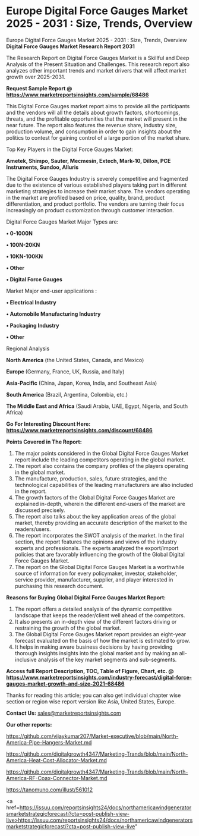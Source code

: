 # Europe Digital Force Gauges Market 2025 - 2031 : Size, Trends, Overview
 Europe Digital Force Gauges Market 2025 - 2031 : Size, Trends, Overview
<strong>Digital Force Gauges Market Research Report 2031</strong>

The Research Report on Digital Force Gauges Market is a Skillful and Deep Analysis of the Present Situation and Challenges. This research report also analyzes other important trends and market drivers that will affect market growth over 2025-2031.

<strong>Request Sample Report @ <a href=https://www.marketreportsinsights.com/sample/68486>https://www.marketreportsinsights.com/sample/68486</a></strong>

This Digital Force Gauges market report aims to provide all the participants and the vendors will all the details about growth factors, shortcomings, threats, and the profitable opportunities that the market will present in the near future. The report also features the revenue share, industry size, production volume, and consumption in order to gain insights about the politics to contest for gaining control of a large portion of the market share.

Top Key Players in the Digital Force Gauges Market:

<strong>Ametek, Shimpo, Sauter, Mecmesin, Extech, Mark-10, Dillon, PCE Instruments, Sundoo, Alluris</strong>

The Digital Force Gauges Industry is severely competitive and fragmented due to the existence of various established players taking part in different marketing strategies to increase their market share. The vendors operating in the market are profiled based on price, quality, brand, product differentiation, and product portfolio. The vendors are turning their focus increasingly on product customization through customer interaction.

Digital Force Gauges Market Major Types are:

<strong>• 0-1000N

• 100N-20KN

• 10KN-100KN

• Other

• Digital Force Gauges</strong>

Market Major end-user applications :

<strong>• Electrical Industry

• Automobile Manufacturing Industry

• Packaging Industry

• Other</strong>

Regional Analysis

</u><strong><b>North America</b></strong> (the United States, Canada, and Mexico)

<strong><b>Europe </b></strong>(Germany, France, UK, Russia, and Italy)

<strong><b>Asia-Pacific</b></strong> (China, Japan, Korea, India, and Southeast Asia)

<strong><b>South America</b></strong> (Brazil, Argentina, Colombia, etc.)

<strong><b>The Middle East and Africa</b></strong> (Saudi Arabia, UAE, Egypt, Nigeria, and South Africa)

<strong>Go For Interesting Discount Here: <a href=https://www.marketreportsinsights.com/discount/68486>https://www.marketreportsinsights.com/discount/68486</a></strong>

<strong>Points Covered in The Report:</strong>
<ol>
  <li>The major points considered in the Global Digital Force Gauges Market report include the leading competitors operating in the global market.</li>
  <li>The report also contains the company profiles of the players operating in the global market.</li>
  <li>The manufacture, production, sales, future strategies, and the technological capabilities of the leading manufacturers are also included in the report.</li>
  <li>The growth factors of the Global Digital Force Gauges Market are explained in-depth, wherein the different end-users of the market are discussed precisely.</li>
  <li>The report also talks about the key application areas of the global market, thereby providing an accurate description of the market to the readers/users.</li>
  <li>The report incorporates the SWOT analysis of the market. In the final section, the report features the opinions and views of the industry experts and professionals. The experts analyzed the export/import policies that are favorably influencing the growth of the Global Digital Force Gauges Market.</li>
  <li>The report on the Global Digital Force Gauges Market is a worthwhile source of information for every policymaker, investor, stakeholder, service provider, manufacturer, supplier, and player interested in purchasing this research document.</li>
</ol>
<strong>Reasons for Buying Global Digital Force Gauges Market Report:</strong>

<ol>
  <li>The report offers a detailed analysis of the dynamic competitive landscape that keeps the reader/client well ahead of the competitors.</li>
  <li>It also presents an in-depth view of the different factors driving or restraining the growth of the global market.</li>
  <li>The Global Digital Force Gauges Market report provides an eight-year forecast evaluated on the basis of how the market is estimated to grow.</li>
  <li>It helps in making aware business decisions by having providing thorough insights insights into the global market and by making an all-inclusive analysis of the key market segments and sub-segments.</li>
</ol>
<strong>Access full Report Description, TOC, Table of Figure, Chart, etc. @ <a href=https://www.marketreportsinsights.com/industry-forecast/digital-force-gauges-market-growth-and-size-2021-68486>https://www.marketreportsinsights.com/industry-forecast/digital-force-gauges-market-growth-and-size-2021-68486</a></strong>


Thanks for reading this article; you can also get individual chapter wise section or region wise report version like Asia, United States, Europe.

<strong>Contact Us:</strong>
sales@marketreportsinsights.com

<strong>Our other reports:</strong>

<a href=https://github.com/vijaykumar207/Market-executive/blob/main/North-America-Pipe-Hangers-Market.md>https://github.com/vijaykumar207/Market-executive/blob/main/North-America-Pipe-Hangers-Market.md</a>

<a href=https://github.com/digitalgrowth4347/Marketing-Trands/blob/main/North-America-Heat-Cost-Allocator-Market.md>https://github.com/digitalgrowth4347/Marketing-Trands/blob/main/North-America-Heat-Cost-Allocator-Market.md</a>

<a href=https://github.com/digitalgrowth4347/Marketing-Trands/blob/main/North-America-RF-Coax-Connector-Market.md>https://github.com/digitalgrowth4347/Marketing-Trands/blob/main/North-America-RF-Coax-Connector-Market.md</a>

<a href=https://tanomuno.com/illust/561012>https://tanomuno.com/illust/561012</a>

<a href=https://issuu.com/reportsinsights24/docs/northamericawindgeneratorsmarketstrategicforecasti?cta=post-publish-view-live>https://issuu.com/reportsinsights24/docs/northamericawindgeneratorsmarketstrategicforecasti?cta=post-publish-view-live</a>"
